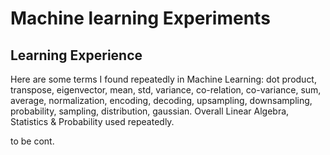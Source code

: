 # Machine learning Experiments

## Learning Experience
Here are some terms I found repeatedly in Machine Learning:
dot product, transpose, eigenvector, mean, std, variance, co-relation, co-variance,
sum, average, normalization, encoding, decoding, upsampling, downsampling, probability,
sampling, distribution, gaussian. 
Overall Linear Algebra, Statistics & Probability used repeatedly.

to be cont.

